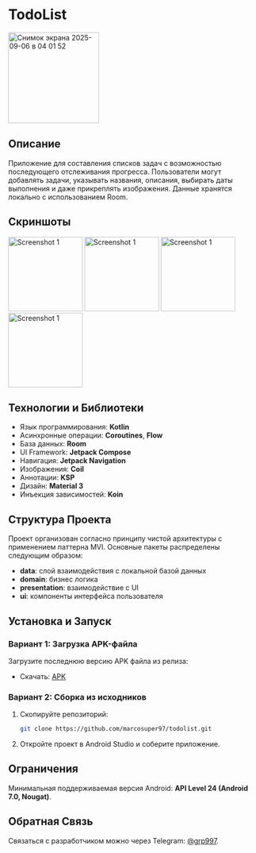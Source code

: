 # TodoList
<img width="183" height="183" alt="Снимок экрана 2025-09-06 в 04 01 52" src="https://github.com/user-attachments/assets/b1f7645d-4c58-4bdd-a578-f02e29ea3f0e" />

## Описание
Приложение для составления списков задач с возможностью последующего отслеживания прогресса. Пользователи могут добавлять задачи, указывать названия, описания, выбирать даты выполнения и даже прикреплять изображения. Данные хранятся локально с использованием Room.

## Скриншоты
<img src="https://github.com/user-attachments/assets/849ced61-eb9f-4255-ba52-61ac3c4a3d18" alt="Screenshot 1" width="150"/>
<img src="https://github.com/user-attachments/assets/41bd3f0e-ec34-4e4c-83f3-952779cb4cac" alt="Screenshot 1" width="150"/>
<img src="https://github.com/user-attachments/assets/2c57f4ec-097f-468e-a310-67e56985efb8" alt="Screenshot 1" width="150"/>
<img src="https://github.com/user-attachments/assets/1b6b612c-518b-446c-a7cc-8cdc07a724e8" alt="Screenshot 1" width="150"/>

## Технологии и Библиотеки
- Язык программирования: **Kotlin**
- Асинхронные операции: **Coroutines**, **Flow**
- База данных: **Room**
- UI Framework: **Jetpack Compose**
- Навигация: **Jetpack Navigation**
- Изображения: **Coil**
- Аннотации: **KSP**
- Дизайн: **Material 3**
- Инъекция зависимостей: **Koin**

## Структура Проекта
Проект организован согласно принципу чистой архитектуры с применением паттерна MVI. Основные пакеты распределены следующим образом:
- **data**: слой взаимодействия с локальной базой данных
- **domain**: бизнес логика
- **presentation**: взаимодействие с UI
- **ui**: компоненты интерфейса пользователя

## Установка и Запуск
### Вариант 1: Загрузка APK-файла
Загрузите последнюю версию APK файла из релиза:
- Скачать: [APK](https://github.com/marcosuper97/todolist/releases/tag/v1.0.1)

### Вариант 2: Сборка из исходников
1. Скопируйте репозиторий:
   ```bash
   git clone https://github.com/marcosuper97/todolist.git
   ```
2. Откройте проект в Android Studio и соберите приложение.

## Ограничения
Минимальная поддерживаемая версия Android: **API Level 24 (Android 7.0, Nougat)**.

## Обратная Связь
Связаться с разработчиком можно через Telegram: [@grp997](tg://resolve?domain=grp997).
